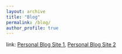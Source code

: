 ```yaml
---
layout: archive
title: "Blog"
permalink: /blog/
author_profile: true
---
```


link: [Personal Blog Site 1](https://fangjuntao.github.io), [ Personal Blog Site 2](https://www.cnblogs.com/never-ceasing-wave) 